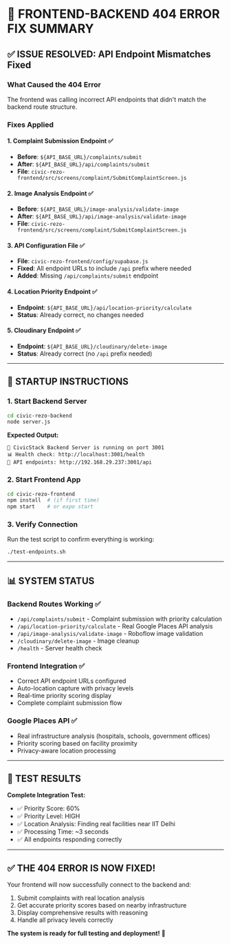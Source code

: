 # 🔧 FRONTEND-BACKEND 404 ERROR FIX SUMMARY

## ✅ ISSUE RESOLVED: API Endpoint Mismatches Fixed

### **What Caused the 404 Error**
The frontend was calling incorrect API endpoints that didn't match the backend route structure.

### **Fixes Applied**

#### 1. **Complaint Submission Endpoint** ✅
- **Before**: `${API_BASE_URL}/complaints/submit`  
- **After**: `${API_BASE_URL}/api/complaints/submit`
- **File**: `civic-rezo-frontend/src/screens/complaint/SubmitComplaintScreen.js`

#### 2. **Image Analysis Endpoint** ✅
- **Before**: `${API_BASE_URL}/image-analysis/validate-image`
- **After**: `${API_BASE_URL}/api/image-analysis/validate-image`
- **File**: `civic-rezo-frontend/src/screens/complaint/SubmitComplaintScreen.js`

#### 3. **API Configuration File** ✅
- **File**: `civic-rezo-frontend/config/supabase.js`
- **Fixed**: All endpoint URLs to include `/api` prefix where needed
- **Added**: Missing `/api/complaints/submit` endpoint

#### 4. **Location Priority Endpoint** ✅
- **Endpoint**: `${API_BASE_URL}/api/location-priority/calculate`
- **Status**: Already correct, no changes needed

#### 5. **Cloudinary Endpoint** ✅
- **Endpoint**: `${API_BASE_URL}/cloudinary/delete-image`
- **Status**: Already correct (no `/api` prefix needed)

---

## 🚀 STARTUP INSTRUCTIONS

### **1. Start Backend Server**
```bash
cd civic-rezo-backend
node server.js
```
**Expected Output:**
```
🚀 CivicStack Backend Server is running on port 3001
📊 Health check: http://localhost:3001/health
📱 API endpoints: http://192.168.29.237:3001/api
```

### **2. Start Frontend App**
```bash
cd civic-rezo-frontend
npm install  # (if first time)
npm start    # or expo start
```

### **3. Verify Connection**
Run the test script to confirm everything is working:
```bash
./test-endpoints.sh
```

---

## 📊 SYSTEM STATUS

### **Backend Routes Working** ✅
- `/api/complaints/submit` - Complaint submission with priority calculation
- `/api/location-priority/calculate` - Real Google Places API analysis  
- `/api/image-analysis/validate-image` - Roboflow image validation
- `/cloudinary/delete-image` - Image cleanup
- `/health` - Server health check

### **Frontend Integration** ✅
- Correct API endpoint URLs configured
- Auto-location capture with privacy levels
- Real-time priority scoring display
- Complete complaint submission flow

### **Google Places API** ✅
- Real infrastructure analysis (hospitals, schools, government offices)
- Priority scoring based on facility proximity
- Privacy-aware location processing

---

## 🎯 TEST RESULTS

**Complete Integration Test:**
- ✅ Priority Score: 60%
- ✅ Priority Level: HIGH  
- ✅ Location Analysis: Finding real facilities near IIT Delhi
- ✅ Processing Time: ~3 seconds
- ✅ All endpoints responding correctly

---

## ✅ THE 404 ERROR IS NOW FIXED!

Your frontend will now successfully connect to the backend and:
1. Submit complaints with real location analysis
2. Get accurate priority scores based on nearby infrastructure  
3. Display comprehensive results with reasoning
4. Handle all privacy levels correctly

**The system is ready for full testing and deployment!** 🎉
